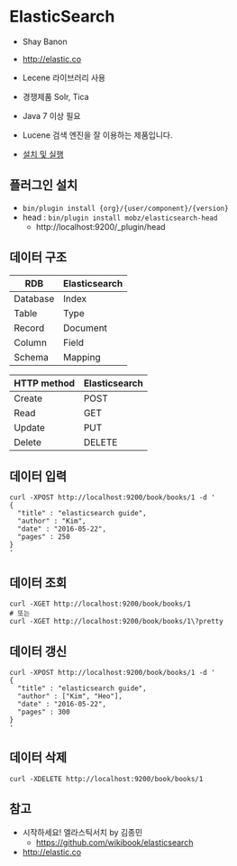 # ElasticSearch

* Shay Banon
* http://elastic.co

* Lecene 라이브러리 사용

* 경쟁제품 Solr, Tica

* Java 7 이상 필요

* Lucene 검색 엔진을 잘 이용하는 제품입니다.

* [설치 및 실행](/mib/elk/elk)

## 플러그인 설치
* `bin/plugin install {org}/{user/component}/{version}`
* head : `bin/plugin install mobz/elasticsearch-head`
  * http://localhost:9200/_plugin/head

## 데이터 구조

| RDB | Elasticsearch |
|----|----|
| Database | Index |
| Table | Type |
| Record | Document |
| Column | Field |
| Schema | Mapping |

| HTTP method | Elasticsearch |
|----|----|
| Create | POST |
| Read | GET |
| Update | PUT |
| Delete | DELETE |

## 데이터 입력
```
curl -XPOST http://localhost:9200/book/books/1 -d '
{
  "title" : "elasticsearch guide",
  "author" : "Kim",
  "date" : "2016-05-22",
  "pages" : 250
}
'
```

## 데이터 조회
```
curl -XGET http://localhost:9200/book/books/1
# 또는
curl -XGET http://localhost:9200/book/books/1\?pretty
```

## 데이터 갱신
```
curl -XPOST http://localhost:9200/book/books/1 -d '
{
  "title" : "elasticsearch guide",
  "author" : ["Kim", "Heo"],
  "date" : "2016-05-22",
  "pages" : 300
}
'
```

## 데이터 삭제
```
curl -XDELETE http://localhost:9200/book/books/1
```


## 참고
* 시작하세요! 엘라스틱서치 by 김종민
  * https://github.com/wikibook/elasticsearch
* http://elastic.co

